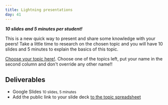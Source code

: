 ```yaml
---
title: Lightning presentations
day: 41
---
```


***10 slides and 5 minutes per student!***

This is a new quick way to present and share some knowledge with your peers! Take a little time to research on the chosen topic and you will have 10 slides and 5 minutes to explain the basics of this topic. 

[Choose your topic here!](https://docs.google.com/spreadsheets/d/1qUxnNbg8bhTyk35UjFu4JL5gWIWCHUvL3RDw_C433C4/edit?usp=sharing). Choose one of the topics left, put your name in the second column and don't override any other name!! 


## Deliverables

- Google Slides <small>10 slides, 5 minutes</small>
- Add the public link to your slide deck [to the topic spreadsheet](https://docs.google.com/spreadsheets/d/1qUxnNbg8bhTyk35UjFu4JL5gWIWCHUvL3RDw_C433C4/edit?usp=sharing)
